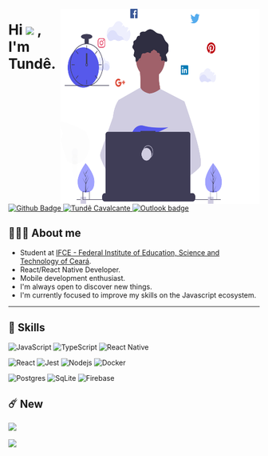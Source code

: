 <img
	src="https://raw.githubusercontent.com/solrachix/solrachix/master/ativos/dev_productivit.svg"
	width="400px"
	height="390px"
	align="right"
/>

# Hi <img src="https://raw.githubusercontent.com/dudubernardino/dudubernardino/main/assets/hi.gif" width="28px"> , I'm Tundê.
<a href="https://github.com/Ceviche9">
      <img alt="Github Badge" src="https://img.shields.io/badge/-Github-5659EB?style=for-the-badge&logo=Github&logoColor=white&link=https://github.com/Ceviche9" />
</a>
<a href="https://www.linkedin.com/in/tund%C3%AA-cavalcante-1621441ba/">
      <img alt="Tundê Cavalcante" src="https://img.shields.io/badge/-Tundê%20Cavalcante-5659EB?style=for-the-badge&logo=Linkedin&logoColor=white" />
</a>
<a href="mailto:ayotunde_sales@hotmail.com">
      <img alt="Outlook badge" src="https://img.shields.io/badge/-OUTLOOK-5659EB?style=for-the-badge&logo=MicrosoftOutlook&logoColor=white&link=mailto:ayotunde_sales@hotmail.com" />
</a>

## 👩🏿‍🚀 About me 

- Student at <a href="https://ifce.edu.br">IFCE - Federal Institute of Education, Science and Technology of Ceará</a>.
- React/React Native Developer.
- Mobile development enthusiast.
- I'm always open to discover new things.
- I'm currently focused to improve my skills on the Javascript ecosystem.

---

## 🚀 Skills


![JavaScript](https://img.shields.io/badge/JavaScript-5659EB?style=for-the-badge&logo=javascript&logoColor=white)
![TypeScript](https://img.shields.io/badge/TypeScript-5659EB?style=for-the-badge&logo=typescript&logoColor=white)
![React Native](https://img.shields.io/badge/React_Native-5659EB?style=for-the-badge&logo=react&logoColor=white)


![React](https://img.shields.io/badge/React-5659EB?style=for-the-badge&logo=react&logoColor=white)
![Jest](https://img.shields.io/badge/Jest-5659EB?style=for-the-badge&logo=jest&logoColor=white)
![Nodejs](https://img.shields.io/badge/Node.js-5659EB?style=for-the-badge&logo=nodedotjs&logoColor=white)
![Docker](https://img.shields.io/badge/Docker-5659EB?style=for-the-badge&logo=docker&logoColor=white)


![Postgres](https://img.shields.io/badge/PostgreSQL-5659EB?style=for-the-badge&logo=postgresql&logoColor=white)
![SqLite](https://img.shields.io/badge/SQLite-5659EB?style=for-the-badge&logo=sqlite&logoColor=white)
![Firebase](https://img.shields.io/badge/firebase-5659EB?style=for-the-badge&logo=firebase&logoColor=white)


## ☄️ New

[![](https://github-readme-stats.vercel.app/api/pin/?username=Ceviche9&repo=letmeask&theme=nord)](https://github.com/Ceviche9/letmeask) 

[![](https://github-readme-stats.vercel.app/api/pin/?username=Ceviche9&repo=EduSynch-Challenge&theme=nord)](https://github.com/Ceviche9/EduSynch-Challenge) 
